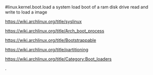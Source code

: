 #linux.kernel.boot.load
a system load boot of a ram disk drive read and write to load a image

https://wiki.archlinux.org/title/syslinux


https://wiki.archlinux.org/title/Arch_boot_process

https://wiki.archlinux.org/title/Bootstrappable


https://wiki.archlinux.org/title/partitioning


https://wiki.archlinux.org/title/Category:Boot_loaders

.





